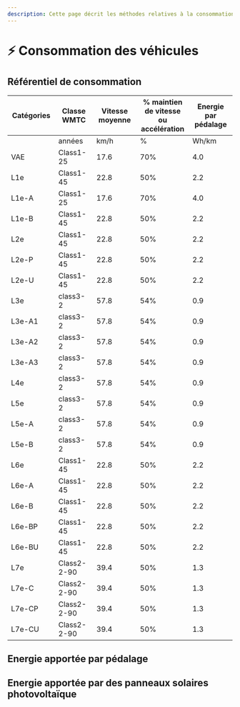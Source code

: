 ```yaml
---
description: Cette page décrit les méthodes relatives à la consommation des véhicules
---
```


# ⚡ Consommation des véhicules



## Référentiel de consommation

<table><thead><tr><th width="133">Catégories</th><th width="137">Classe WMTC</th><th width="170">Vitesse moyenne</th><th width="143">% maintien de vitesse ou accélération</th><th width="175">Energie par pédalage</th></tr></thead><tbody><tr><td> </td><td>années</td><td>km/h</td><td>%</td><td>Wh/km</td></tr><tr><td>VAE</td><td>Class1-25</td><td>17.6</td><td>70%</td><td>4.0</td></tr><tr><td>L1e</td><td>Class1-45</td><td>22.8</td><td>50%</td><td>2.2</td></tr><tr><td>L1e-A</td><td>Class1-25</td><td>17.6</td><td>70%</td><td>4.0</td></tr><tr><td>L1e-B</td><td>Class1-45</td><td>22.8</td><td>50%</td><td>2.2</td></tr><tr><td>L2e</td><td>Class1-45</td><td>22.8</td><td>50%</td><td>2.2</td></tr><tr><td>L2e-P</td><td>Class1-45</td><td>22.8</td><td>50%</td><td>2.2</td></tr><tr><td>L2e-U</td><td>Class1-45</td><td>22.8</td><td>50%</td><td>2.2</td></tr><tr><td>L3e</td><td>class3-2</td><td>57.8</td><td>54%</td><td>0.9</td></tr><tr><td>L3e-A1</td><td>class3-2</td><td>57.8</td><td>54%</td><td>0.9</td></tr><tr><td>L3e-A2</td><td>class3-2</td><td>57.8</td><td>54%</td><td>0.9</td></tr><tr><td>L3e-A3</td><td>class3-2</td><td>57.8</td><td>54%</td><td>0.9</td></tr><tr><td>L4e</td><td>class3-2</td><td>57.8</td><td>54%</td><td>0.9</td></tr><tr><td>L5e</td><td>class3-2</td><td>57.8</td><td>54%</td><td>0.9</td></tr><tr><td>L5e-A</td><td>class3-2</td><td>57.8</td><td>54%</td><td>0.9</td></tr><tr><td>L5e-B</td><td>class3-2</td><td>57.8</td><td>54%</td><td>0.9</td></tr><tr><td>L6e</td><td>Class1-45</td><td>22.8</td><td>50%</td><td>2.2</td></tr><tr><td>L6e-A</td><td>Class1-45</td><td>22.8</td><td>50%</td><td>2.2</td></tr><tr><td>L6e-B</td><td>Class1-45</td><td>22.8</td><td>50%</td><td>2.2</td></tr><tr><td>L6e-BP</td><td>Class1-45</td><td>22.8</td><td>50%</td><td>2.2</td></tr><tr><td>L6e-BU</td><td>Class1-45</td><td>22.8</td><td>50%</td><td>2.2</td></tr><tr><td>L7e</td><td>Class2-2-90</td><td>39.4</td><td>50%</td><td>1.3</td></tr><tr><td>L7e-C</td><td>Class2-2-90</td><td>39.4</td><td>50%</td><td>1.3</td></tr><tr><td>L7e-CP</td><td>Class2-2-90</td><td>39.4</td><td>50%</td><td>1.3</td></tr><tr><td>L7e-CU</td><td>Class2-2-90</td><td>39.4</td><td>50%</td><td>1.3</td></tr></tbody></table>



## Energie apportée par pédalage



## Energie apportée par des panneaux solaires photovoltaïque


